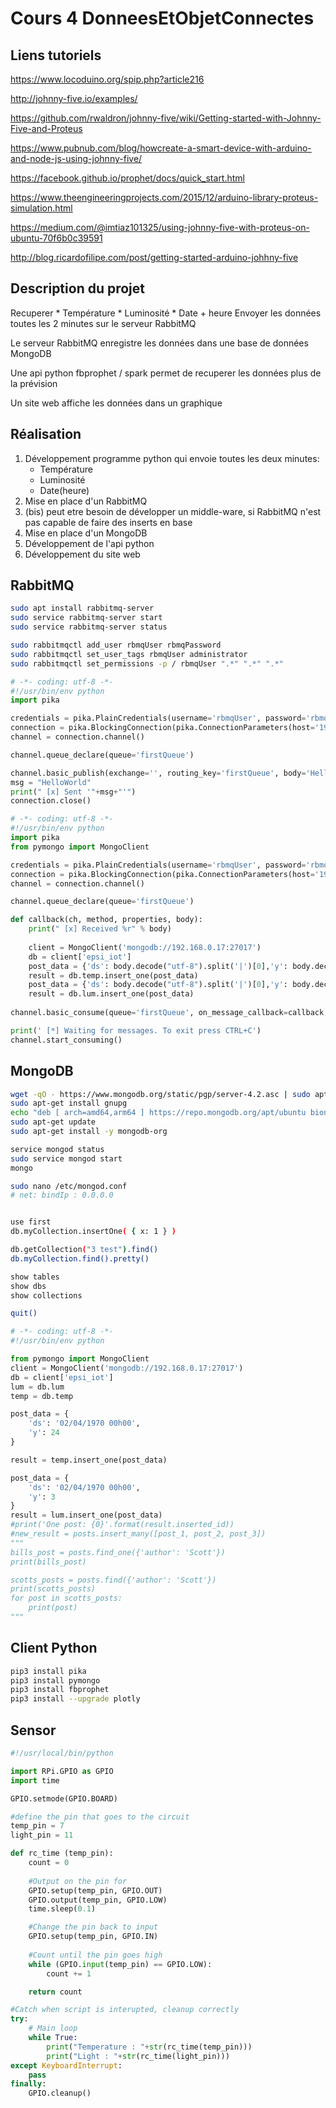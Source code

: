 # Cours 4 DonneesEtObjetConnectes

## Liens tutoriels

https://www.locoduino.org/spip.php?article216
 
http://johnny-five.io/examples/
 
https://github.com/rwaldron/johnny-five/wiki/Getting-started-with-Johnny-Five-and-Proteus
 
https://www.pubnub.com/blog/howcreate-a-smart-device-with-arduino-and-node-js-using-johnny-five/
 
https://facebook.github.io/prophet/docs/quick_start.html

https://www.theengineeringprojects.com/2015/12/arduino-library-proteus-simulation.html
 
https://medium.com/@imtiaz101325/using-johnny-five-with-proteus-on-ubuntu-70f6b0c39591
 
http://blog.ricardofilipe.com/post/getting-started-arduino-johhny-five

## Description du projet

Recuperer 
	* Température 
	* Luminosité
	* Date + heure
Envoyer les données toutes les 2 minutes sur le serveur RabbitMQ

Le serveur RabbitMQ enregistre les données dans une base de données MongoDB

Une api python fbprophet / spark permet de recuperer les données plus de la prévision

Un site web affiche les données dans un graphique

## Réalisation

1. Développement programme python qui envoie toutes les deux minutes:
	* Température
	* Luminosité
	* Date(heure)
2. Mise en place d'un RabbitMQ
2. (bis) peut etre besoin de développer un middle-ware, si RabbitMQ n'est pas capable de faire des inserts en base
3. Mise en place d'un MongoDB
4. Développement de l'api python
5. Développement du site web

## RabbitMQ
```bash
sudo apt install rabbitmq-server
sudo service rabbitmq-server start
sudo service rabbitmq-server status

sudo rabbitmqctl add_user rbmqUser rbmqPassword
sudo rabbitmqctl set_user_tags rbmqUser administrator
sudo rabbitmqctl set_permissions -p / rbmqUser ".*" ".*" ".*"
```
```python
# -*- coding: utf-8 -*-
#!/usr/bin/env python
import pika

credentials = pika.PlainCredentials(username='rbmqUser', password='rbmqPassword')
connection = pika.BlockingConnection(pika.ConnectionParameters(host='192.168.0.17', credentials=credentials))
channel = connection.channel()

channel.queue_declare(queue='firstQueue')

channel.basic_publish(exchange='', routing_key='firstQueue', body='Hello World!')
msg = "HelloWorld"
print(" [x] Sent '"+msg+"'")
connection.close()
```
```python
# -*- coding: utf-8 -*-
#!/usr/bin/env python
import pika
from pymongo import MongoClient

credentials = pika.PlainCredentials(username='rbmqUser', password='rbmqPassword')
connection = pika.BlockingConnection(pika.ConnectionParameters(host='192.168.0.17', credentials=credentials))
channel = connection.channel()

channel.queue_declare(queue='firstQueue')

def callback(ch, method, properties, body):
	print(" [x] Received %r" % body)
	
	client = MongoClient('mongodb://192.168.0.17:27017')
	db = client['epsi_iot']
	post_data = {'ds': body.decode("utf-8").split('|')[0],'y': body.decode("utf-8").split('|')[2]}
	result = db.temp.insert_one(post_data)
	post_data = {'ds': body.decode("utf-8").split('|')[0],'y': body.decode("utf-8").split('|')[1]}
	result = db.lum.insert_one(post_data)
	
channel.basic_consume(queue='firstQueue', on_message_callback=callback, auto_ack=True)

print(' [*] Waiting for messages. To exit press CTRL+C')
channel.start_consuming()
```

## MongoDB
```bash
wget -qO - https://www.mongodb.org/static/pgp/server-4.2.asc | sudo apt-key add -
sudo apt-get install gnupg
echo "deb [ arch=amd64,arm64 ] https://repo.mongodb.org/apt/ubuntu bionic/mongodb-org/4.2 multiverse" | sudo tee /etc/apt/sources.list.d/mongodb-org-4.2.list
sudo apt-get update
sudo apt-get install -y mongodb-org

service mongod status
sudo service mongod start
mongo

sudo nano /etc/mongod.conf
# net: bindIp : 0.0.0.0


use first
db.myCollection.insertOne( { x: 1 } )

db.getCollection("3 test").find()
db.myCollection.find().pretty()

show tables
show dbs
show collections

quit()
```

```python
# -*- coding: utf-8 -*-
#!/usr/bin/env python

from pymongo import MongoClient
client = MongoClient('mongodb://192.168.0.17:27017')
db = client['epsi_iot']
lum = db.lum
temp = db.temp

post_data = {
    'ds': '02/04/1970 00h00',
    'y': 24
}

result = temp.insert_one(post_data)

post_data = {
    'ds': '02/04/1970 00h00',
    'y': 3
}
result = lum.insert_one(post_data)
#print('One post: {0}'.format(result.inserted_id))
#new_result = posts.insert_many([post_1, post_2, post_3])
"""
bills_post = posts.find_one({'author': 'Scott'})
print(bills_post)

scotts_posts = posts.find({'author': 'Scott'})
print(scotts_posts)
for post in scotts_posts:
    print(post)
"""
```

## Client Python
```bash
pip3 install pika
pip3 install pymongo
pip3 install fbprophet
pip3 install --upgrade plotly
```

## Sensor
```python
#!/usr/local/bin/python

import RPi.GPIO as GPIO
import time

GPIO.setmode(GPIO.BOARD)

#define the pin that goes to the circuit
temp_pin = 7
light_pin = 11

def rc_time (temp_pin):
    count = 0
  
    #Output on the pin for 
    GPIO.setup(temp_pin, GPIO.OUT)
    GPIO.output(temp_pin, GPIO.LOW)
    time.sleep(0.1)

    #Change the pin back to input
    GPIO.setup(temp_pin, GPIO.IN)
  
    #Count until the pin goes high
    while (GPIO.input(temp_pin) == GPIO.LOW):
        count += 1

    return count

#Catch when script is interupted, cleanup correctly
try:
    # Main loop
    while True:
        print("Temperature : "+str(rc_time(temp_pin)))
        print("Light : "+str(rc_time(light_pin)))
except KeyboardInterrupt:
    pass
finally:
    GPIO.cleanup()
```




